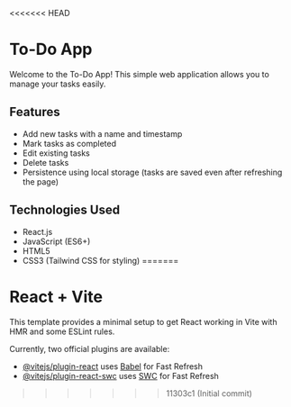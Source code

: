 <<<<<<< HEAD
# To-Do App

Welcome to the To-Do App! This simple web application allows you to manage your tasks easily.

## Features

- Add new tasks with a name and timestamp
- Mark tasks as completed
- Edit existing tasks
- Delete tasks
- Persistence using local storage (tasks are saved even after refreshing the page)

## Technologies Used

- React.js
- JavaScript (ES6+)
- HTML5
- CSS3 (Tailwind CSS for styling)
=======
# React + Vite

This template provides a minimal setup to get React working in Vite with HMR and some ESLint rules.

Currently, two official plugins are available:

- [@vitejs/plugin-react](https://github.com/vitejs/vite-plugin-react/blob/main/packages/plugin-react/README.md) uses [Babel](https://babeljs.io/) for Fast Refresh
- [@vitejs/plugin-react-swc](https://github.com/vitejs/vite-plugin-react-swc) uses [SWC](https://swc.rs/) for Fast Refresh
>>>>>>> 11303c1 (Initial commit)
